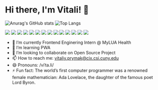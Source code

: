 # Hi there, I'm Vitali! 👋
![Anurag's GitHub stats](https://github-readme-stats.vercel.app/api?username=craftingweb&show_icons=true&theme=radical)
![Top Langs](https://github-readme-stats.vercel.app/api/top-langs/?username=craftingweb&layout=compact&theme=radical)

<div class="display:flex">
<img src="https://img.shields.io/badge/html-orange?style=for-the-badge&logo=html&logoColor=white"/>
<img src="https://img.shields.io/badge/CSS-blue?style=for-the-badge&logo=CSS&logoColor=white"/>
<img src="https://img.shields.io/badge/JS-yellow?style=for-the-badge&logo=javascript&logoColor=black"/>
<img src="https://img.shields.io/badge/React-black?style=for-the-badge&logo=react&logoColor=blue"/>
<img src="https://img.shields.io/badge/Tailwind CSS-skyblue?style=for-the-badge&logo=tailwindcss&logoColor=blue"/>
<img src="https://img.shields.io/badge/Scss-palevioletred?style=for-the-badge&logo=scss&logoColor=grey"/>
<img src="https://img.shields.io/badge/Next.js-lightgray?style=for-the-badge&logo=Next.js&logoColor=black"/>
<img src="https://img.shields.io/badge/Jest-white?style=for-the-badge&logo=jest&logoColor=red"/>
<img src="https://img.shields.io/badge/Figma-black?style=for-the-badge&logo=figma&logoColor=lightgreen"/>
<img src="https://img.shields.io/badge/C++-blue?style=for-the-badge&logo=C++&logoColor=blue"/>
<img src="https://img.shields.io/badge/Java-purple?style=for-the-badge&logo=java&logoColor=blue"/>
<img src="https://img.shields.io/badge/MySQL-lavender?style=for-the-badge&logo=mysql&logoColor=blue"/>
<img src="https://img.shields.io/badge/PHP-slateblue?style=for-the-badge&logo=php&logoColor=white"/>
<img src="https://img.shields.io/badge/JQuery-silver?style=for-the-badge&logo=jquery&logoColor=blue"/>
</div>



- 🔭 I’m currently Frontend Enginering Intern @ MyLUA Health
- 🌱 I’m learning PWA
- 👯 I’m looking to collaborate on Open Source Project
- 📫 How to reach me: vitaliy.prymak@cix.csi.cuny.edu
- 😄 Pronouns: /viˈta.li/
- ⚡ Fun fact: The world’s first computer programmer was a renowned female mathematician: Ada Lovelace, the daughter of the famous poet Lord Byron.

